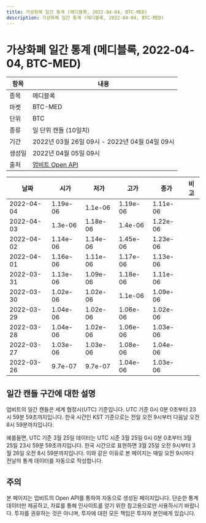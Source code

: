 ```yaml
---
title: 가상화폐 일간 통계 (메디블록, 2022-04-04, BTC-MED)
description: 가상화폐 일간 통계 (메디블록, 2022-04-04, BTC-MED)
---
```



가상화폐 일간 통계 (메디블록, 2022-04-04, BTC-MED)
===

|항목|내용|
|--|--|
|종목|메디블록|
|마켓|BTC-MED|
|단위|BTC|
|종류|일 단위 캔들 (10일치)|
|기간|2022년 03월 26일 09시 - 2022년 04월 04일 09시|
|생성일|2022년 04월 05일 09시|
|출처|[업비트 Open API](https://docs.upbit.com)|


|날짜|시가|저가|고가|종가|비고|
|--|--|--|--|--|--|
|2022-04-04|1.19e-06|1.1e-06|1.19e-06|1.11e-06|    |
|2022-04-03|1.3e-06|1.18e-06|1.4e-06|1.22e-06|    |
|2022-04-02|1.14e-06|1.14e-06|1.45e-06|1.23e-06|    |
|2022-04-01|1.16e-06|1.11e-06|1.17e-06|1.13e-06|    |
|2022-03-31|1.13e-06|1.09e-06|1.18e-06|1.11e-06|    |
|2022-03-30|1.02e-06|1.02e-06|1.1e-06|1.09e-06|    |
|2022-03-29|1.04e-06|1.02e-06|1.06e-06|1.02e-06|    |
|2022-03-28|1.04e-06|1.02e-06|1.06e-06|1.03e-06|    |
|2022-03-27|1.03e-06|1.03e-06|1.08e-06|1.04e-06|    |
|2022-03-26|9.7e-07|9.7e-07|1.04e-06|1.03e-06|    |


일간 캔들 구간에 대한 설명
---


업비트의 일간 캔들은 세계 협정시(UTC) 기준입니다. 
UTC 기준 0시 0분 0초부터 23시 59분 59초까지입니다. 
한국 시간인 KST 기준으로는 전일 오전 9시부터 다음날 오전 8시 59분까지입니다. 


예를들면, UTC 기준 3월 25일 데이터는 UTC 시준 3월 25일 0시 0분 0초부터 3월 25일 23시 59분 59초까지입니다. 
한국 시간으로 표현하면 3월 25일 오전 9시부터 3월 26일 오전 8시 59분까지입니다. 
이와 같은 이유로 본 페이지는 매일 오전 9시마다 전날의 통계 데이터를 자동으로 작성합니다. 


주의
---


본 페이지는 업비트의 Open API를 통하여 자동으로 생성된 페이지입니다. 
단순한 통계 데이터만 제공하고, 자료를 통해 인사이트를 얻기 위한 참고용으로만 사용하시기 바랍니다. 
투자를 권유하는 것은 아니며, 투자에 대한 모든 책임은 투자자 본인에게 있습니다. 
